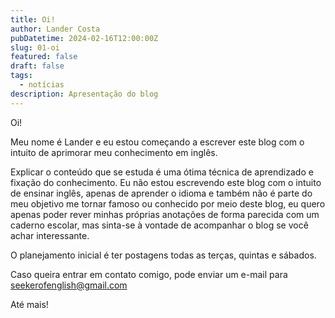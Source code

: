 ```yaml
---
title: Oi!
author: Lander Costa
pubDatetime: 2024-02-16T12:00:00Z
slug: 01-oi
featured: false
draft: false
tags:
  - notícias
description: Apresentação do blog
---
```


Oi!

Meu nome é Lander e eu estou começando a escrever este blog com o intuito de aprimorar meu conhecimento em inglês.

Explicar o conteúdo que se estuda é uma ótima técnica de aprendizado e fixação do conhecimento. Eu não estou escrevendo este blog com o intuito de ensinar inglês, apenas de aprender o idioma e também não é parte do meu objetivo me tornar famoso ou conhecido por meio deste blog, eu quero apenas poder rever minhas próprias anotações de forma parecida com um caderno escolar, mas sinta-se à vontade de acompanhar o blog se você achar interessante.

O planejamento inicial é ter postagens todas as terças, quintas e sábados.

Caso queira entrar em contato comigo, pode enviar um e-mail para seekerofenglish@gmail.com

Até mais!